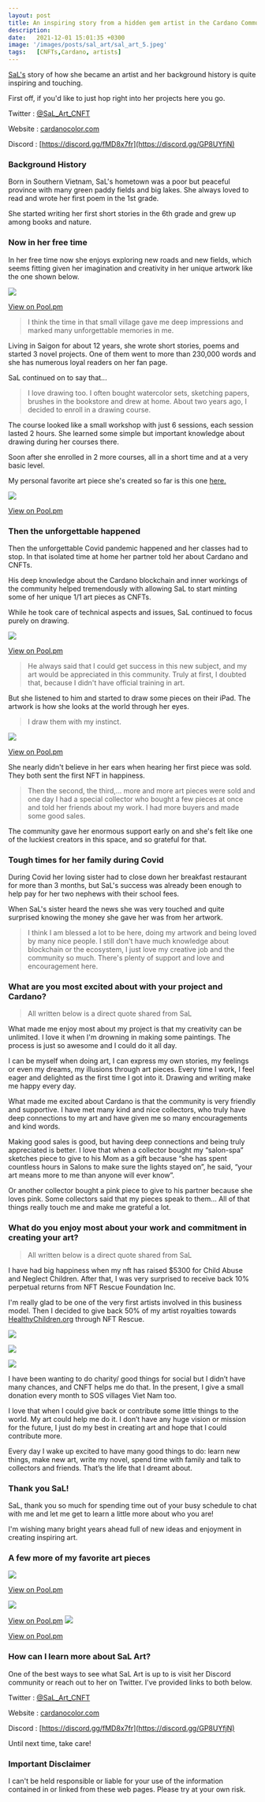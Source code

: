 ```yaml
---
layout: post
title: An inspiring story from a hidden gem artist in the Cardano Community is creating some beautiful 1/1 art pieces.
description: 
date:   2021-12-01 15:01:35 +0300
image: '/images/posts/sal_art/sal_art_5.jpeg'
tags:   [CNFTs,Cardano, artists]
---
```


[SaL's](https://twitter.com/SaL_Art_CNFT) story of how she became an artist and her background history is quite inspiring and touching. 

First off, if you'd like to just hop right into her projects here you go.

Twitter : [@SaL_Art_CNFT](https://twitter.com/SaL_Art_CNFT)  

Website : [cardanocolor.com](https://www.cardanocolor.com/)

Discord : [https://discord.gg/fMD8x7fr](https://discord.gg/GP8UYfjN)


### Background History
Born in Southern Vietnam, SaL's hometown was a poor but peaceful province with many green paddy fields and big lakes. She always loved to read and wrote her first poem in the 1st grade.

She started writing her first short stories in the 6th grade and grew up among books and nature. 

### Now in her free time
In her free time now she enjoys exploring new roads and new fields, which seems fitting given her imagination and creativity in her unique artwork like the one shown below.

![](/images/posts/sal_art/sal_art_2.jpeg) 

[View on Pool.pm](https://pool.pm/793b5580e2be0089453c002be67112dc0b08f501aae2d2ffff454ace.SaLArt207)

> I think the time in that small village gave me deep impressions and marked many unforgettable memories in me. 

Living in Saigon for about 12 years, she wrote short stories, poems and started 3 novel projects. One of them went to more than 230,000 words and she has numerous loyal readers on her fan page. 

SaL continued on to say that...

> I love drawing too. I often bought watercolor sets, sketching papers, brushes in the bookstore and drew at home. About two years ago, I decided to enroll in a drawing course. 

The course looked like a small workshop with just 6 sessions, each session lasted 2 hours. She learned some simple but important knowledge about drawing during her courses there. 

Soon after she enrolled in 2 more courses, all in a short time and at a very basic level. 

My personal favorite art piece she's created so far is this one [here.](https://pool.pm/4758e4bcd716624c50c8de758205002ca3eea2f2be16f7e42761175d.SaLArt002)

![](/images/posts/sal_art/sal_art_5.jpeg) 

[View on Pool.pm](https://pool.pm/4758e4bcd716624c50c8de758205002ca3eea2f2be16f7e42761175d.SaLArt002)

### Then the unforgettable happened
Then the unforgettable Covid pandemic happened and her classes had to stop. In that isolated time at home her partner told her about Cardano and CNFTs.

His deep knowledge about the Cardano blockchain and inner workings of the community helped tremendously with allowing SaL to start minting some of her unique 1/1 art pieces as CNFTs.

While he took care of technical aspects and issues, SaL continued to focus purely on drawing. 

![](/images/posts/sal_art/sal_art_3.jpeg) 

[View on Pool.pm](https://pool.pm/793b5580e2be0089453c002be67112dc0b08f501aae2d2ffff454ace.SaLArt144)

> He always said that I could get success in this new subject, and my art would be appreciated in this community. Truly at first, I doubted that, because I didn't have official training in art. 

But she listened to him and started to draw some pieces on their iPad. The artwork is how she looks at the world through her eyes. 

> I draw them with my instinct.

![](/images/posts/sal_art/sal_art_1.jpeg) 

[View on Pool.pm](https://pool.pm/793b5580e2be0089453c002be67112dc0b08f501aae2d2ffff454ace.SaLArt62)

She nearly didn't believe in her ears when hearing her first piece was sold. They both sent the first NFT in happiness.

>Then the second, the third,... more and more art pieces were sold and one day I had a special collector who bought a few pieces at once and told her friends about my work. I had more buyers and made some good sales. 

The community gave her enormous support early on and she's felt like one of the luckiest creators in this space, and so grateful for that. 

### Tough times for her family during Covid
During Covid her loving sister had to close down her breakfast restaurant for more than 3 months, but SaL's success was already been enough to help pay for her two nephews with their school fees.

When SaL's sister heard the news she was very touched and quite surprised knowing the money she gave her was from her artwork. 

> I think I am blessed a lot to be here, doing my artwork and being loved by many nice people. I still don't have much knowledge about blockchain or the ecosystem, I just love my creative job and the community so much. There's plenty of support and love and encouragement here. 

### What are you most excited about with your project and Cardano?

> All written below is a direct quote shared from SaL

What made me enjoy most about my project is that my creativity can be unlimited. I love it when I'm drowning in making some paintings. The process is just so awesome and I could do it all day. 

I can be myself when doing art, I can express my own stories, my feelings or even my dreams, my illusions through art pieces. Every time I work, I feel eager and delighted as the first time I got into it. Drawing and writing make me happy every day. 

What made me excited about Cardano is that the community is very friendly and supportive. I have met many kind and nice collectors, who truly have deep connections to my art and have given me so many encouragements and kind words. 

Making good sales is good, but having deep connections and being truly appreciated is better. I love that when a collector bought my “salon-spa” sketches piece to give to his Mom as a gift because “she has spent countless hours in Salons to make sure the lights stayed on”, he said, “your art means more to me than anyone will ever know”. 

Or another collector bought a pink piece to give to his partner because she loves pink. Some collectors said that my pieces speak to them… All of that things really touch me and make me grateful a lot.

### What do you enjoy most about your work and commitment in creating your art?

> All written below is a direct quote shared from SaL

I have had big happiness when my nft has raised $5300 for Child Abuse and Neglect Children. After that, I was very surprised to receive back 10% perpetual returns from NFT Rescue Foundation Inc. 

I'm really glad to be one of the very first artists involved in this business model. Then I decided to give back 50% of my artist royalties towards [HealthyChildren.org](https://healthychildren.org/) through NFT Rescue. 

![](/images/posts/sal_art/sal_art_9.png) 

![](/images/posts/sal_art/sal_art_10.png) 

![](/images/posts/sal_art/sal_art_11.png) 

I have been wanting to do charity/ good things for social but I didn’t have many chances, and CNFT helps me do that. In the present, I give a small donation every month to SOS villages Viet Nam too. 

I love that when I could give back or contribute some little things to the world. My art could help me do it. I don’t have any huge vision or mission for the future, I just do my best in creating art and hope that I could contribute more. 

Every day I wake up excited to have many good things to do: learn new things, make new art, write my novel, spend time with family and talk to collectors and friends. That’s the life that I dreamt about.

### Thank you SaL!
SaL, thank you so much for spending time out of your busy schedule to chat with me and let me get to learn a little more about who you are! 

I'm wishing many bright years ahead full of new ideas and enjoyment in creating inspiring art. 

### A few more of my favorite art pieces 
![](/images/posts/sal_art/sal_art_7.jpeg) 

[View on Pool.pm](https://pool.pm/793b5580e2be0089453c002be67112dc0b08f501aae2d2ffff454ace.SaLArt164) 

![](/images/posts/sal_art/sal_art_4.jpeg) 

[View on Pool.pm](https://pool.pm/793b5580e2be0089453c002be67112dc0b08f501aae2d2ffff454ace.SaLArt118) 
![](/images/posts/sal_art/sal_art_6.jpeg) 

[View on Pool.pm](https://pool.pm/3a4032e188b4996f245e58fea0d7b3d09134a96cfb7e26a44669a8c8.SaLArt018)

### How can I learn more about SaL Art? 
One of the best ways to see what SaL Art is up to is visit her  Discord community or reach out to her on Twitter. I've provided links to both below. 

Twitter : [@SaL_Art_CNFT](https://twitter.com/SaL_Art_CNFT)  

Website : [cardanocolor.com](https://www.cardanocolor.com/)

Discord : [https://discord.gg/fMD8x7fr](https://discord.gg/GP8UYfjN)

Until next time, take care! 

### Important Disclaimer
I can't be held responsible or liable for your use of the information contained in or linked from these web pages. Please try at your own risk.
